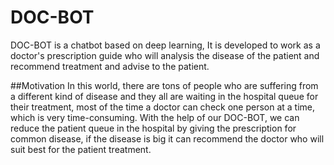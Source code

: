 # DOC-BOT
DOC-BOT is a chatbot based on deep learning, It is developed to work as a doctor's prescription guide who will analysis the disease of the patient and recommend treatment and advise to the patient.

##Motivation
In this world, there are tons of people who are suffering from a different kind of disease and they all are waiting in the hospital queue for their treatment, most of the time a doctor can check one person at a time, which is very time-consuming.
With the help of our DOC-BOT, we can reduce the patient queue in the hospital by giving the prescription for common disease, if the disease is big it can recommend the doctor who will suit best for the patient treatment.
